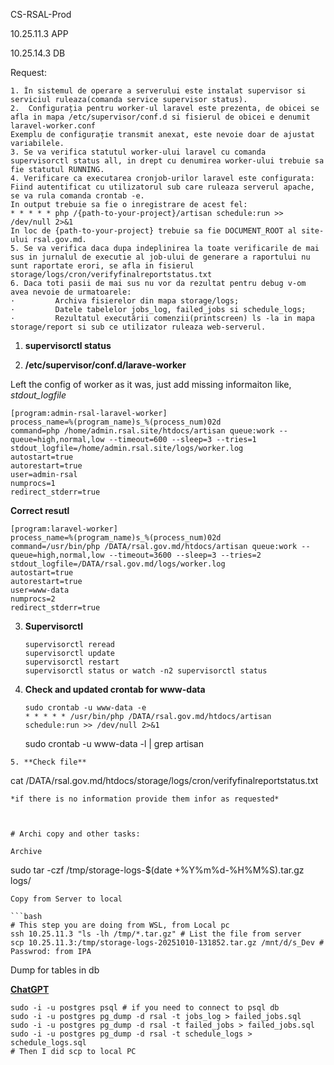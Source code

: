 CS-RSAL-Prod

10.25.11.3 APP

10.25.14.3 DB

Request:

```
1. În sistemul de operare a serverului este instalat supervisor si serviciul ruleaza(comanda service supervisor status).
2.  Configurația pentru worker-ul laravel este prezenta, de obicei se afla in mapa /etc/supervisor/conf.d si fisierul de obicei e denumit laravel-worker.conf 
Exemplu de configurație transmit anexat, este nevoie doar de ajustat variabilele.
3. Se va verifica statutul worker-ului laravel cu comanda supervisorctl status all, in drept cu denumirea worker-ului trebuie sa fie statutul RUNNING.
4. Verificare ca executarea cronjob-urilor laravel este configurata:
Fiind autentificat cu utilizatorul sub care ruleaza serverul apache, se va rula comanda crontab -e.
In output trebuie sa fie o inregistrare de acest fel:
* * * * * php /{path-to-your-project}/artisan schedule:run >> /dev/null 2>&1
In loc de {path-to-your-project} trebuie sa fie DOCUMENT_ROOT al site-ului rsal.gov.md.
5. Se va verifica daca dupa indeplinirea la toate verificarile de mai sus in jurnalul de executie al job-ului de generare a raportului nu sunt raportate erori, se afla in fisierul storage/logs/cron/verifyfinalreportstatus.txt
6. Daca toti pasii de mai sus nu vor da rezultat pentru debug v-om avea nevoie de urmatoarele:
·         Archiva fisierelor din mapa storage/logs;
·         Datele tabelelor jobs_log, failed_jobs si schedule_logs;
·         Rezultatul executării comenzii(printscreen) ls -la in mapa storage/report si sub ce utilizator ruleaza web-serverul.
```

1. **supervisorctl status**

2. **/etc/supervisor/conf.d/larave-worker**

Left the config of worker as it was, just add missing informaiton like, *stdout_logfile*

```
[program:admin-rsal-laravel-worker]
process_name=%(program_name)s_%(process_num)02d
command=php /home/admin.rsal.site/htdocs/artisan queue:work --queue=high,normal,low --timeout=600 --sleep=3 --tries=1
stdout_logfile=/home/admin.rsal.site/logs/worker.log
autostart=true
autorestart=true
user=admin-rsal
numprocs=1
redirect_stderr=true
```

**Correct resutl**

```[program:laravel-worker]
[program:laravel-worker]
process_name=%(program_name)s_%(process_num)02d
command=/usr/bin/php /DATA/rsal.gov.md/htdocs/artisan queue:work --queue=high,normal,low --timeout=3600 --sleep=3 --tries=2
stdout_logfile=/DATA/rsal.gov.md/logs/worker.log
autostart=true
autorestart=true
user=www-data
numprocs=2
redirect_stderr=true
```

3. **Supervisorctl**
   
   ```shell
   supervisorctl reread
   supervisorctl update
   supervisorctl restart
   supervisorctl status or watch -n2 supervisorctl status
   ```

4. **Check and updated crontab for www-data**
   
   ```
   sudo crontab -u www-data -e
   * * * * * /usr/bin/php /DATA/rsal.gov.md/htdocs/artisan schedule:run >> /dev/null 2>&1
   ```

   sudo crontab -u www-data -l | grep artisan

```
5. **Check file**
```

cat /DATA/rsal.gov.md/htdocs/storage/logs/cron/verifyfinalreportstatus.txt

```
*if there is no information provide them infor as requested*



# Archi copy and other tasks:

Archive
```

sudo tar -czf /tmp/storage-logs-$(date +%Y%m%d-%H%M%S).tar.gz logs/

```
Copy from Server to local 

```bash
# This step you are doing from WSL, from Local pc
ssh 10.25.11.3 "ls -lh /tmp/*.tar.gz" # List the file from server
scp 10.25.11.3:/tmp/storage-logs-20251010-131852.tar.gz /mnt/d/s_Dev # Passwrod: from IPA
```

Dump for tables in db

**[ChatGPT](https://chatgpt.com/c/68e8e744-38ac-8331-97fc-cc3413e6dabe)**

```shell
sudo -i -u postgres psql # if you need to connect to psql db
sudo -i -u postgres pg_dump -d rsal -t jobs_log > failed_jobs.sql
sudo -i -u postgres pg_dump -d rsal -t failed_jobs > failed_jobs.sql
sudo -i -u postgres pg_dump -d rsal -t schedule_logs > schedule_logs.sql
# Then I did scp to local PC
```
